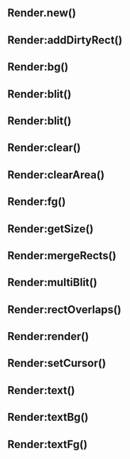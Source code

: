 ## Render.new()

## Render:addDirtyRect()

## Render:bg()

## Render:blit()

## Render:blit()

## Render:clear()

## Render:clearArea()

## Render:fg()

## Render:getSize()

## Render:mergeRects()

## Render:multiBlit()

## Render:rectOverlaps()

## Render:render()

## Render:setCursor()

## Render:text()

## Render:textBg()

## Render:textFg()

